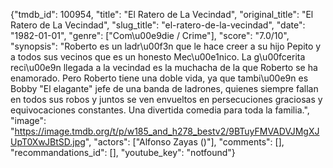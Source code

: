 {"tmdb_id": 100954, "title": "El Ratero de La Vecindad", "original_title": "El Ratero de La Vecindad", "slug_title": "el-ratero-de-la-vecindad", "date": "1982-01-01", "genre": ["Com\u00e9die / Crime"], "score": "7.0/10", "synopsis": "Roberto es un ladr\u00f3n que le hace creer a su hijo Pepito y a todos sus vecinos que es un honesto Mec\u00e1nico. La g\u00fcerita reci\u00e9n llegada a la vecindad es la muchacha de la que Roberto se ha enamorado. Pero Roberto tiene una doble vida, ya que tambi\u00e9n es Bobby \"El elagante\" jefe de una banda de ladrones, quienes siempre fallan en todos sus robos y juntos se ven envueltos en persecuciones graciosas y equivocaciones constantes. Una divertida comedia para toda la familia.", "image": "https://image.tmdb.org/t/p/w185_and_h278_bestv2/9BTuyFMVADVJMgXJUpT0XwJBtSD.jpg", "actors": ["Alfonso Zayas ()"], "comments": [], "recommandations_id": [], "youtube_key": "notfound"}